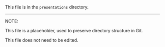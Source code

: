This file is in the `presentations` directory.

---
NOTE: 

This file is a placeholder, used to preserve directory structure in Git.

This file does not need to be edited.